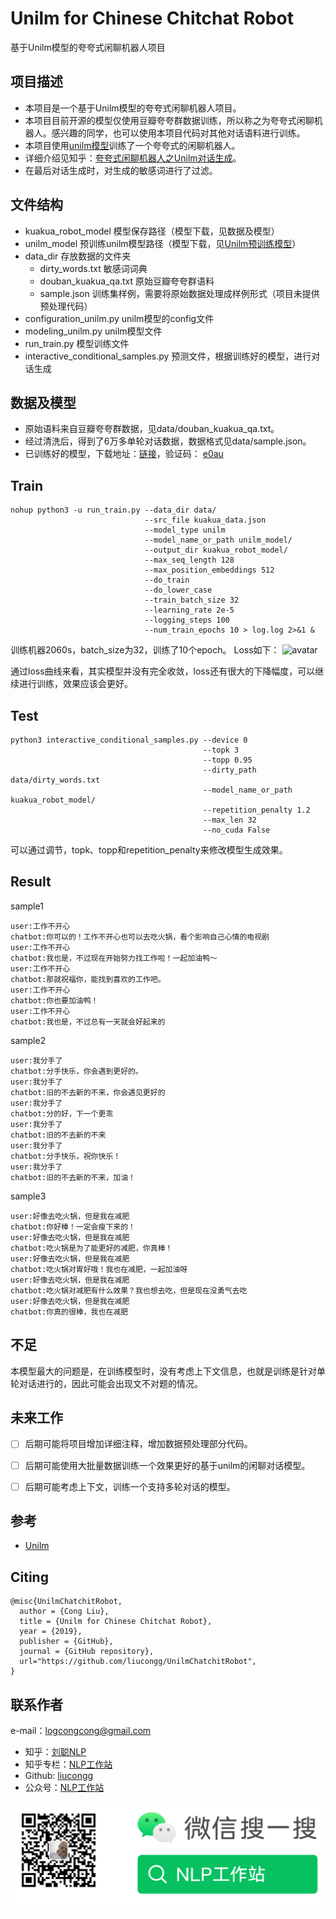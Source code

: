 # Unilm for Chinese Chitchat Robot
基于Unilm模型的夸夸式闲聊机器人项目

## 项目描述
* 本项目是一个基于Unilm模型的夸夸式闲聊机器人项目。
* 本项目目前开源的模型仅使用豆瓣夸夸群数据训练，所以称之为夸夸式闲聊机器人。感兴趣的同学，也可以使用本项目代码对其他对话语料进行训练。
* 本项目使用[unilm模型](https://github.com/YunwenTechnology/Unilm)训练了一个夸夸式的闲聊机器人。
* 详细介绍见知乎：[夸夸式闲聊机器人之Unilm对话生成](https://zhuanlan.zhihu.com/p/170358507)。
* 在最后对话生成时，对生成的敏感词进行了过滤。

## 文件结构
* kuakua_robot_model 模型保存路径（模型下载，见数据及模型）
* unilm_model 预训练unilm模型路径（模型下载，见[Unilm预训练模型](https://github.com/YunwenTechnology/Unilm)）
* data_dir 存放数据的文件夹
   * dirty_words.txt 敏感词词典
   * douban_kuakua_qa.txt 原始豆瓣夸夸群语料
   * sample.json 训练集样例，需要将原始数据处理成样例形式（项目未提供预处理代码）
* configuration_unilm.py unilm模型的config文件
* modeling_unilm.py unilm模型文件
* run_train.py 模型训练文件
* interactive_conditional_samples.py 预测文件，根据训练好的模型，进行对话生成

## 数据及模型
* 原始语料来自豆瓣夸夸群数据，见data/douban_kuakua_qa.txt。
* 经过清洗后，得到了6万多单轮对话数据，数据格式见data/sample.json。
* 已训练好的模型，下载地址：[链接](https://pan.baidu.com/s/1OWxxeGC2rndwVCGav8kbqQ)，验证码： [e0au]()

## Train
```
nohup python3 -u run_train.py --data_dir data/ 
                              --src_file kuakua_data.json 
                              --model_type unilm 
                              --model_name_or_path unilm_model/ 
                              --output_dir kuakua_robot_model/ 
                              --max_seq_length 128 
                              --max_position_embeddings 512 
                              --do_train 
                              --do_lower_case 
                              --train_batch_size 32 
                              --learning_rate 2e-5 
                              --logging_steps 100 
                              --num_train_epochs 10 > log.log 2>&1 &
```
训练机器2060s，batch_size为32，训练了10个epoch。
Loss如下：
![avatar](image/tensorboard.png)

通过loss曲线来看，其实模型并没有完全收敛，loss还有很大的下降幅度，可以继续进行训练，效果应该会更好。

## Test
```
python3 interactive_conditional_samples.py --device 0
                                           --topk 3
                                           --topp 0.95
                                           --dirty_path data/dirty_words.txt
                                           --model_name_or_path kuakua_robot_model/
                                           --repetition_penalty 1.2
                                           --max_len 32 
                                           --no_cuda False
```
可以通过调节，topk、topp和repetition_penalty来修改模型生成效果。
## Result

sample1
```
user:工作不开心
chatbot:你可以的！工作不开心也可以去吃火锅，看个影响自己心情的电视剧
user:工作不开心
chatbot:我也是，不过现在开始努力找工作啦！一起加油鸭～
user:工作不开心
chatbot:那就祝福你，能找到喜欢的工作吧。
user:工作不开心
chatbot:你也要加油鸭！
user:工作不开心
chatbot:我也是，不过总有一天就会好起来的
```
sample2
```
user:我分手了
chatbot:分手快乐，你会遇到更好的。
user:我分手了
chatbot:旧的不去新的不来，你会遇见更好的
user:我分手了
chatbot:分的好，下一个更乖
user:我分手了
chatbot:旧的不去新的不来
user:我分手了
chatbot:分手快乐，祝你快乐！
user:我分手了
chatbot:旧的不去新的不来，加油！
```
sample3
```
user:好像去吃火锅，但是我在减肥
chatbot:你好棒！一定会瘦下来的！
user:好像去吃火锅，但是我在减肥
chatbot:吃火锅是为了能更好的减肥，你真棒！
user:好像去吃火锅，但是我在减肥
chatbot:吃火锅对胃好哦！我也在减肥，一起加油呀
user:好像去吃火锅，但是我在减肥
chatbot:吃火锅对减肥有什么效果？我也想去吃，但是现在没勇气去吃
user:好像去吃火锅，但是我在减肥
chatbot:你真的很棒，我也在减肥
```

## 不足
本模型最大的问题是，在训练模型时，没有考虑上下文信息，也就是训练是针对单轮对话进行的，因此可能会出现文不对题的情况。

## 未来工作
- [ ] 后期可能将项目增加详细注释，增加数据预处理部分代码。
- [ ] 后期可能使用大批量数据训练一个效果更好的基于unilm的闲聊对话模型。
- [ ] 后期可能考虑上下文，训练一个支持多轮对话的模型。


## 参考
* [Unilm](https://github.com/YunwenTechnology/Unilm)

## Citing
```
@misc{UnilmChatchitRobot,
  author = {Cong Liu},
  title = {Unilm for Chinese Chitchat Robot},
  year = {2019},
  publisher = {GitHub},
  journal = {GitHub repository},
  url="https://github.com/liucongg/UnilmChatchitRobot",
}
```

## 联系作者
e-mail：logcongcong@gmail.com

* 知乎：[刘聪NLP](https://www.zhihu.com/people/LiuCongNLP)
* 知乎专栏：[NLP工作站](https://zhuanlan.zhihu.com/c_1131882304422936576)
* Github: [liucongg](https://github.com/liucongg)
* 公众号：[NLP工作站]()

![](image/logcong.png)